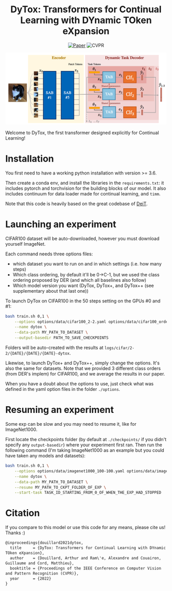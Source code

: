 <div align="center">

# DyTox: Transformers for Continual Learning with DYnamic TOken eXpansion

[![Paper](https://img.shields.io/badge/arXiv-2004.13513-brightgreen)](https://arxiv.org/abs/2111.11326)
![CVPR](https://img.shields.io/badge/CVPR-2022-blue)

</div>

![DyTox main figure](images/dytox.png)


Welcome to DyTox, the first transformer designed explicitly for Continual Learning!


# Installation

You first need to have a working python installation with version >= 3.6.

Then create a conda env, and install the libraries in the `requirements.txt`: it
includes pytorch and torchvision for the building blocks of our model. It also
includes continuum for data loader made for continual learning, and `timm`.

Note that this code is heavily based on the great codebase of [DeiT](https://github.com/facebookresearch/deit).

# Launching an experiment

CIFAR100 dataset will be auto-downloaded, however you must download yourself
ImageNet.

Each command needs three options files:
- which dataset you want to run on and in which settings (i.e. how many steps)
- Which class ordering, by default it'll be 0->C-1, but we used the class ordering
  proposed by DER (and which all baselines also follow)
- Which model version you want (DyTox, DyTox+, and DyTox++ (see supplementary
  about that last one))

To launch DyTox on CIFAR100 in the 50 steps setting on the GPUs #0 and #1:

```bash
bash train.sh 0,1 \
    --options options/data/cifar100_2-2.yaml options/data/cifar100_order1.yaml options/model/cifar_dytox.yaml \
    --name dytox \
    --data-path MY_PATH_TO_DATASET \
    --output-basedir PATH_TO_SAVE_CHECKPOINTS
```

Folders will be auto-created with the results at
`logs/cifar/2-2/{DATE}/{DATE}/{DATE}-dytox`.

Likewise, to launch DyTox+ and DyTox++, simply change the options. It's also the
same for datasets. Note that we provided 3 different class orders (from DER's
implem) for CIFAR100, and we average the results in our paper.

When you have a doubt about the options to use, just check what was defined in the
yaml option files in the folder `./options`.

# Resuming an experiment

Some exp can be slow and you may need to resume it, like for ImageNet1000.

First locate the checkpoints folder (by default at `./checkpoints/` if you didn't
specify any `output-basedir`) where your experiment first ran. Then run the
following command (I'm taking ImageNet1000 as an example but you could have
taken any models and datasets):

```bash
bash train.sh 0,1 \
    --options options/data/imagenet1000_100-100.yaml options/data/imagenet1000_order1.yaml options/model/imagenet_dytox.yaml \
    --name dytox \
    --data-path MY_PATH_TO_DATASET \
    --resume MY_PATH_TO_CKPT_FOLDER_OF_EXP \
    --start-task TASK_ID_STARTING_FROM_0_OF_WHEN_THE_EXP_HAD_STOPPED
```

# Citation

If you compare to this model or use this code for any means, please cite us! Thanks :)

```
@inproceedings{douillard2021dytox,
  title     = {DyTox: Transformers for Continual Learning with DYnamic TOken eXpansion},
  author    = {Douillard, Arthur and Ram\'e, Alexandre and Couairon, Guillaume and Cord, Matthieu},
  booktitle = {Proceedings of the IEEE Conference on Computer Vision and Pattern Recognition (CVPR)},
  year      = {2022}
}
```
